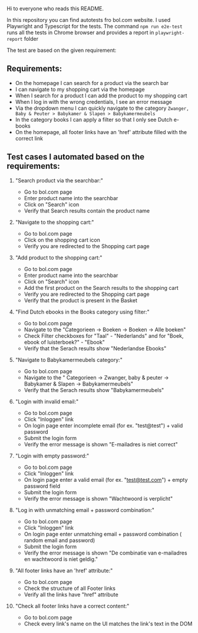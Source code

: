 Hi to everyone who reads this README. 

In this repository you can find autotests fro bol.com website. 
I used Playwright and Typescript for the tests. 
The command  `npm run e2e-test` runs all the tests in Chrome browser and provides a report in `playwright-report` folder

The test are based on the given requirement: 

## Requirements:

- On the homepage I can search for a product via the search bar
- I can navigate to my shopping cart via the homepage
- When I search for a product I can add the product to my shopping cart
- When I log in with the wrong credentials, I see an error message
- Via the dropdown menu I can quickly navigate to the category `Zwanger, Baby & Peuter > Babykamer & Slapen > Babykamermeubels`
- In the category books I can apply a filter so that I only see Dutch e-books
- On the homepage, all footer links have an 'href' attribute filled with the correct link


## Test cases I automated based on the requirements: 

1. "Search product via the searchbar:"
   - Go to bol.com page
   - Enter product name into the searchbar
   - Click on "Search" icon
   - Verify that Search results contain the product name
  
2. "Navigate to the shopping cart:"
   - Go to bol.com page
   - Click on the shopping cart icon
   - Verify you are redirected to the Shopping cart page
  
3. "Add product to the shopping cart:"
   - Go to bol.com page
   - Enter product name into the searchbar
   - Click on "Search" icon
   - Add the first product on the Search results to the shopping cart
   - Verify you are redirected to the Shopping cart page
   - Verify that the product is present in the Basket
  
4. "Find Dutch ebooks in the Books category using filter:"
   - Go to bol.com page
   - Navigate to the "Categorieen -> Boeken -> Boeken -> Alle boeken"
   - Check Filter checkboxes for "Taal" - "Nederlands" and for "Boek, ebook of luisterboek?" - "Ebook"
   - Verify that the Serach results show "Nederlandse Ebooks"
  
5. "Navigate to Babykamermeubels category:"
   - Go to bol.com page
   - Navigate to the " Categorieen -> Zwanger, baby & peuter -> Babykamer & Slapen -> Babykamermeubels"
   - Verify that the Serach results show "Babykamermeubels"
  
6. "Login with invalid email:"
   - Go to bol.com page
   - Click "Inloggen" link
   - On login page enter incomplete email (for ex. "test@test") + valid password
   - Submit the login form
   - Verify the error message is shown "E-mailadres is niet correct"
  
7. "Login with empty password:"
   - Go to bol.com page
   - Click "Inloggen" link
   - On login page enter a valid email (for ex. "test@test.com") + empty password field
   - Submit the login form
   - Verify the error message is shown "Wachtwoord is verplicht"
  
8. "Log in with unmatching email + password combination:"
   - Go to bol.com page
   - Click "Inloggen" link
   - On login page enter unmatching email + password combination ( random email and password)
   - Submit the login form
   - Verify the error message is shown "De combinatie van e-mailadres en wachtwoord is niet geldig."
  
9. "All footer links have an 'href' attribute:"
    - Go to bol.com page
    - Check the structure of all Footer links
    - Verify all the links have "href" attribute
  
10. "Check all footer links have a correct content:"
    - Go to bol.com page
    - Check every link's name on the UI matches the link's text in the DOM
   
   
